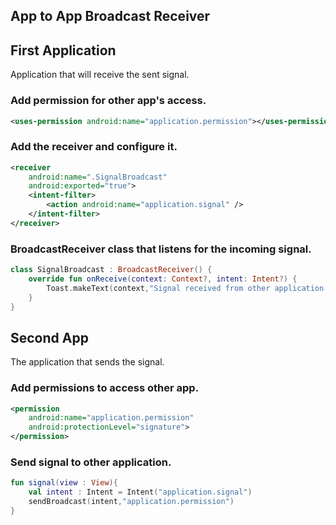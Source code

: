 ## App to App Broadcast Receiver
## First Application
Application that will receive the sent signal. 
### Add permission for other app's access.
```xml
<uses-permission android:name="application.permission"></uses-permission>
```
### Add the receiver and configure it.
```xml
<receiver
    android:name=".SignalBroadcast"
    android:exported="true">
    <intent-filter>
        <action android:name="application.signal" />
    </intent-filter>
</receiver>
```
### BroadcastReceiver class that listens for the incoming signal.
```kotlin
class SignalBroadcast : BroadcastReceiver() {
    override fun onReceive(context: Context?, intent: Intent?) {
        Toast.makeText(context,"Signal received from other application!",Toast.LENGTH_LONG).show()
    }
}
```
## Second App
The application that sends the signal.
### Add permissions to access other app.
```xml
<permission
    android:name="application.permission"
    android:protectionLevel="signature">
</permission>
```
### Send signal to other application.
```kotlin
fun signal(view : View){
    val intent : Intent = Intent("application.signal")
    sendBroadcast(intent,"application.permission")
}
```

